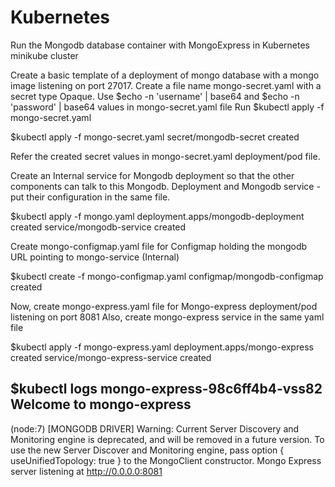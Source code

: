 # Kubernetes


Run the Mongodb database container with MongoExpress in Kubernetes minikube cluster

Create a basic template of a deployment of mongo database with a mongo image listening on port 27017.
Create a file name mongo-secret.yaml with a secret type Opaque.
Use $echo -n 'username' | base64 and $echo -n 'password' | base64 values in mongo-secret.yaml file
Run $kubectl apply -f mongo-secret.yaml

 $kubectl apply -f mongo-secret.yaml
 secret/mongodb-secret created

Refer the created secret values in mongo-secret.yaml deployment/pod file.

Create an Internal service for Mongodb deployment so that the other components can talk to this Mongodb.
Deployment and Mongodb service -put their configuration in the same file.

$kubectl apply -f mongo.yaml
deployment.apps/mongodb-deployment created
service/mongodb-service created

Create mongo-configmap.yaml file for Configmap holding the mongodb URL pointing to mongo-service (Internal)

$kubectl create -f mongo-configmap.yaml
configmap/mongodb-configmap created

Now, create mongo-express.yaml file for Mongo-express deployment/pod listening on port 8081
Also, create mongo-express service in the same yaml file

$kubectl apply -f mongo-express.yaml
deployment.apps/mongo-express created
service/mongo-express-service created

$kubectl logs mongo-express-98c6ff4b4-vss82
Welcome to mongo-express
------------------------


(node:7) [MONGODB DRIVER] Warning: Current Server Discovery and Monitoring engine is deprecated, and will be removed in a future version. To use the new Server Discover and Monitoring engine, pass option { useUnifiedTopology: true } to the MongoClient constructor.
Mongo Express server listening at http://0.0.0.0:8081


